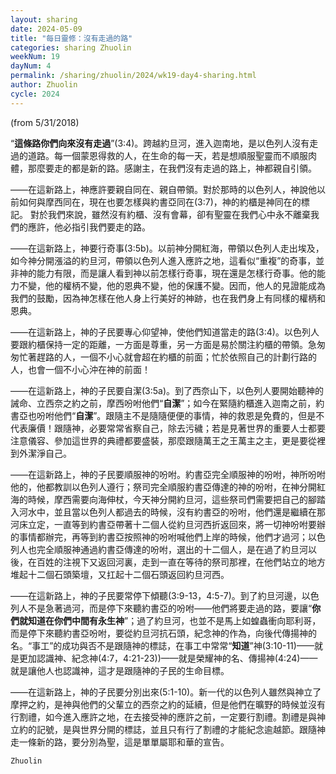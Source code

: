 ```yaml
---
layout: sharing
date: 2024-05-09
title: "每日靈修：沒有走過的路"
categories: sharing Zhuolin
weekNum: 19
dayNum: 4
permalink: /sharing/zhuolin/2024/wk19-day4-sharing.html
author: Zhuolin
cycle: 2024
---
```

(from 5/31/2018)

“**這條路你們向來沒有走過**”(3:4)。跨越約旦河，進入迦南地，是以色列人沒有走過的道路。每一個蒙恩得救的人，在生命的每一天，若是想順服聖靈而不順服肉體，那麼要走的都是新的路。感謝主，在我們沒有走過的路上，神都親自引領。  

——在這新路上，神應許要親自同在、親自帶領。對於那時的以色列人，神說他以前如何與摩西同在，現在也要怎樣與約書亞同在(3:7)，神的約櫃是神同在的標記。 對於我們來說，雖然沒有約櫃、沒有會幕，卻有聖靈在我們心中永不離棄我們的應許，他必指引我們要走的路。  

——在這新路上，神要行奇事(3:5b)。以前神分開紅海，帶領以色列人走出埃及，如今神分開漲溢的約旦河，帶領以色列人進入應許之地，這看似“重複”的奇事，並非神的能力有限，而是讓人看到神以前怎樣行奇事，現在還是怎樣行奇事。他的能力不變，他的權柄不變，他的恩典不變，他的保護不變。因而，他人的見證能成為我們的鼓勵，因為神怎樣在他人身上行美好的神跡，也在我們身上有同樣的權柄和恩典。  

——在這新路上，神的子民要專心仰望神，使他們知道當走的路(3:4)。以色列人要跟約櫃保持一定的距離，一方面是尊重，另一方面是易於關注約櫃的帶領。急匆匆忙著趕路的人，一個不小心就會超在約櫃的前面；忙於依照自己的計劃行路的人，也會一個不小心沖在神的前面！  

——在這新路上，神的子民要自潔(3:5a)。到了西奈山下，以色列人要開始聽神的誡命、立西奈之約之前，摩西吩咐他們“**自潔**”；如今在緊隨約櫃進入迦南之前，約書亞也吩咐他們“**自潔**”。跟隨主不是隨隨便便的事情，神的救恩是免費的，但是不代表廉價！跟隨神，必要常常省察自己，除去污穢；若是見著世界的重要人士都要注意儀容、參加這世界的典禮都要盛裝，那麼跟隨萬王之王萬主之主，更是要從裡到外潔淨自己。  

——在這新路上，神的子民要順服神的吩咐。約書亞完全順服神的吩咐，神所吩咐他的，他都教訓以色列人遵行；祭司完全順服約書亞傳達的神的吩咐，在神分開紅海的時候，摩西需要向海伸杖，今天神分開約旦河，這些祭司們需要把自己的腳踏入河水中，並且當以色列人都過去的時候，沒有約書亞的吩咐，他們還是繼續在那河床立定，一直等到約書亞帶著十二個人從約旦河西折返回來，將一切神吩咐要辦的事情都辦完，再等到約書亞按照神的吩咐喊他們上岸的時候，他們才過河；以色列人也完全順服神通過約書亞傳達的吩咐，選出的十二個人，是在過了約旦河以後，在百姓的注視下又返回河裏，走到一直在等待的祭司那裡，在他們站立的地方堆起十二個石頭築壇，又扛起十二個石頭返回約旦河西。  

——在這新路上，神的子民要常停下傾聽(3:9-13，4:5-7)。到了約旦河邊，以色列人不是急著過河，而是停下來聽約書亞的吩咐——他們將要走過的路，要讓“**你們就知道在你們中間有永生神**”；過了約旦河，也並不是馬上如蝗蟲衝向耶利哥，而是停下來聽約書亞吩咐，要從約旦河抗石頭，紀念神的作為，向後代傳揚神的名。“事工”的成功與否不是跟隨神的標誌，在事工中常常“**知道**”神(3:10-11)——就是更加認識神、紀念神(4:7，4:21-23))——就是榮耀神的名、傳揚神(4:24)——就是讓他人也認識神，這才是跟隨神的子民的生命目標。  

——在這新路上，神的子民要分別出來(5:1-10)。新一代的以色列人雖然與神立了摩押之約，是神與他們的父輩立的西奈之約的延續，但是他們在曠野的時候並沒有行割禮，如今進入應許之地，在去接受神的應許之前，一定要行割禮。割禮是與神立約的記號，是與世界分開的標誌，並且只有行了割禮的才能紀念逾越節。跟隨神走一條新的路，要分別為聖，這是單單屬耶和華的宣告。  

`Zhuolin`  

